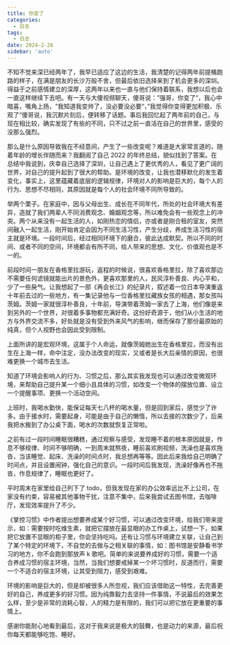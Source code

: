```yaml
---
title: 你变了
categories:
  - 日志
tags:
  - 日志
date: 2024-2-26
sidebar: 'auto'
---
```


不知不觉来深已经两年了，我早已适应了这边的生活，我清楚的记得两年前提桶跑路的样子，在满是朋友的长沙万般不舍，但最后依旧选择来到了机会更多的深圳。得益于之前感情建立的深厚，这两年以来也一直与他们保持着联系，我想以后也会一直这样继续下去吧。有一天与大傻视频聊天，傻哥说：”强哥，你变了“，我心中暗喜，嘴角上扬，“我知道我变帅了，没必要没必要“，”我觉得你变得更加积极、乐观了“傻哥说，我沉默片刻后，便转移了话题。事后我回忆起了两年前的自己，与现在相比较，确实发现了有些的不同，只不过之前一直活在自己的世界里，感受的没那么强烈。

那么是什么原因导致我在不经意间，产生了一些改变呢？难道是大家常言道的，随着年龄的增长伴随而来？我翻阅了自己 2022 的年终总结，貌似找到了答案。在总结中我说到，庆幸自己选择了深圳，让自己遇上了更优秀的人，看见了更广阔的世界，对自己的提升起到了很大的帮助。是环境的改变，让我也潜移默化的发生着变化，事实上，这里蕴藏着底层的逻辑规律，环境对人的影响是巨大的，每个人的行为、思想不尽相同，其原因就是每个人的社会环境不同所导致的。

举两个栗子。在家庭中，因与父母出生、成长在不同年代，所处的社会环境大有差异，造就了我们两辈人不同消费观念、婚姻观念等，所以难免会有一些观念上的冲突。两个从来没有一起生活的人，如刚热恋的情侣，亦或者是刚合租的室友，突然间融入一起生活，刚开始肯定会因为不同生活习性，产生分歧，养成生活习性的宿主就是环境。一段时间后，经过相同环境下的磨合，彼此达成默契。所以不同的时间、或者不同的空间，环境都会有所不同，给人带来的思想、文化、价值观也是不一的。

前段时间一朋友在香格里拉游玩，返程的时候说，很喜欢香格里拉，除了喜欢那边不需要任何滤镜就能出片的景色外，更喜欢那里的人，民风淳朴善良、内心平和，少了一些戾气。让我想起了一部《再会长江》的纪录片，叙述着一位日本导演重返十年前去过的一些地方，有一集记录他与一位香格里拉藏族女孩的相遇，那女孩叫茨姆。茨姆一家就很淳朴善良，十年前，导演带着茨姆一家去了上海，他们像是来到另外的一个世界，对很着多事物都充满好奇。这份好奇源于，他们从小生活的地方与外界交流不多，好处就是没有受到外来风气的影响，继而保存了那份最原始的纯真，但个人视野也会因此受到限制。

上面所讲的是宏观环境，这属于个人命运，就像茨姆她出生在香格里拉，而没有出生在上海一样，命中注定，没办法改变的现实，又或者是长大后亲情的原因，也很难更换一个城市去生活。

知道了环境会影响人的行为、习惯之后，那么其实我发现也可以通过改变微观环境，来帮助自己提升某一个细小且具体的习惯，如改变一个物体的摆放位置、设立一个提醒事项、更换一个活动空间。

上班时，我喝水勤快，能保证每天七八杯的喝水量，但是回到家后，感觉少了许多。由于接水时，需要起身，可能是由于自己的懒惰，所以去接的次数少了，后来我把水搬到了办公桌下面，喝水的次数就恢复正常啦。

之前有过一段时间睡眠很糟糕，通过观察与感受，发现睡不着的根本原因就是，作息不够规律、时间不够明确，一到周末就熬夜，睡前喜欢刷视频，洗澡也是喜欢拖沓，当该睡觉、起床、洗澡的时间点时，我总想再等等。因此后来我给自己明确了时间点，并且设置闹钟，强化自己的意识。一段时间后我发现，洗澡好像再也不拖沓，作息规律了，睡眠也更好了。

平时周末在家里给自己列下了 todo，但我发现在家的办公效率远比不上公司，在家没有约束，容易被其他事物干扰，注意不集中，后来我尝试去图书馆，去咖啡厅，发现效率提升了不少。

《掌控习惯》中作者提出想要养成某个好习惯，可以通过改变环境，给我们带来提示，如：需要按时吃维生素，就把它摆放在最显眼的办工作桌上，试想一下，如果把它放置不显眼的柜子里，你会坚持吃吗。还有让习惯与环境建立关联，让自己到了某个特定的环境下，不自觉的去做与之相关联的事情，如：图书馆是安静看书学习的地方，你不会跑到那放声 k 歌吧。简单的来说要养成好的习惯，需要一个适合养成习惯的宿主环境，当然，当我们想要戒掉某一个坏习惯时，反道而行，需要一个不适合的宿主环境，让其受到阻力，感受到艰难。

环境的影响是巨大的，但是却被很多人所忽视，我们应该借助这一特性，去完善更好的自己，养成更多的好习惯。因为纯靠毅力去坚持一件事情，不说最后的效果怎么样，至少是非常的消耗心智，人的精力是有限的，我们可以把它放在更重要的事情上。

感谢你能耐心地看到最后，这对于我来说是极大的鼓舞，也是动力的来源，最后祝你每天都能够吃饱、睡好。
